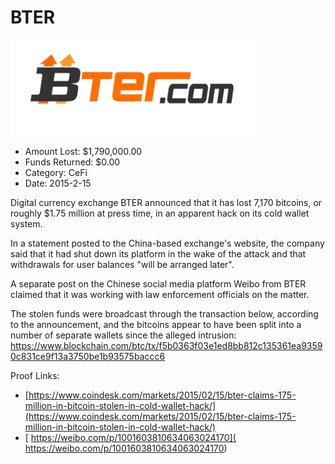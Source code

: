 # BTER
![BTER](/rektimages/BTER-2.png)
- Amount Lost: $1,790,000.00
- Funds Returned: $0.00
- Category: CeFi
- Date: 2015-2-15

Digital currency exchange BTER announced that it has lost 7,170 bitcoins, or roughly $1.75 million at press time, in an apparent hack on its cold wallet system.  
  
In a statement posted to the China-based exchange's website, the company said that it had shut down its platform in the wake of the attack and that withdrawals for user balances "will be arranged later".  
  
A separate post on the Chinese social media platform Weibo from BTER claimed that it was working with law enforcement officials on the matter.  
  
The stolen funds were broadcast through the transaction below, according to the announcement, and the bitcoins appear to have been split into a number of separate wallets since the alleged intrusion:  
https://www.blockchain.com/btc/tx/f5b0363f03e1ed8bb812c135361ea93590c831ce9f13a3750be1b93575baccc6


Proof Links:
- [https://www.coindesk.com/markets/2015/02/15/bter-claims-175-million-in-bitcoin-stolen-in-cold-wallet-hack/](https://www.coindesk.com/markets/2015/02/15/bter-claims-175-million-in-bitcoin-stolen-in-cold-wallet-hack/)
- [ https://weibo.com/p/1001603810634063024170]( https://weibo.com/p/1001603810634063024170)


